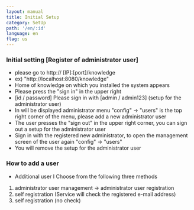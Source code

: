 ```yaml
---
layout: manual
title: Initial Setup
category: SetUp
path: '/en/:id'
language: en
flag: us
---
```



### Initial setting [Register of administrator user]

- please go to http:// [IP]:[port]/knowledge
- ex) "http://localhost:8080/knowledge"
- Home of knowledge on which you installed the system appears
- Please press the "sign in" in the upper right
- [id / password] Please sign in with [admin / admin123] (setup for the administrator user)
- In will be displayed administrator menu "config" → "users" is the top right corner of the menu, please add a new administrator user
- The user presses the "sign out" in the upper right corner, you can sign out a setup for the administrator user
- Sign in with the registered new administrator, to open the management screen of the user again "config" → "users"
- You will remove the setup for the administrator user

### How to add a user

- Additional user I Choose from the following three methods

1. administrator user management → administrator user registration
2. self registration (Service will check the registered e-mail address)
3. self registration (no check)


